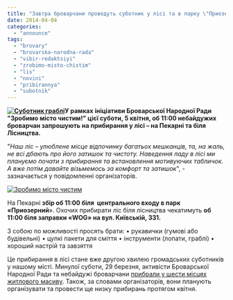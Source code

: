 ```yaml
---
title: "Завтра броварчани проведуть суботник у лісі та в парку \"Приозерний\". Приєднуйтесь!"
date: 2014-04-04
categories: 
  - "announce"
tags: 
  - "brovary"
  - "brovarska-narodna-rada"
  - "vibir-redaktsiyi"
  - "zrobimo-misto-chistim"
  - "lis"
  - "novini"
  - "pribirannya"
  - "subotnik"
---
```


**[![Суботник граблі](https://mpz.brovary.org/wp-content/uploads/2014/04/Subotnik-grabli.jpg)](https://mpz.brovary.org/wp-content/uploads/2014/04/Subotnik-grabli.jpg)У рамках ініціативи Броварської Народної Ради "Зробимо місто чистим!" цієї суботи, 5 квітня, об 11:00 небайдужих броварчан запрошують на прибирання у лісі – на Пекарні та біля Лісництва.**

"_Наш ліс – улюблене місце відпочинку багатьох мешканців, та, на жаль, не всі дбають про його затишок та чистоту. Наведення ладу в лісі ми плануємо почати з прибирання та встановлення мотивуючих табличок. А вже потім давайте візьмемось за комфорт та затишок_", - зазначається у повідомленні організаторів.

[![Зробимо місто чистим](https://mpz.brovary.org/wp-content/uploads/2014/04/Zrobimo-misto-chistim.jpg)](https://mpz.brovary.org/wp-content/uploads/2014/04/Zrobimo-misto-chistim.jpg)

На Пекарні **збір об 11:00 біля  центрального входу в парк «Приозерний**». Охочих прибирати ліс біля лісництва чекатимуть **об 11:00 біля заправки «WOG» на вул. Київській, 331.**

З собою по можливості просять брати: • рукавички (гумові або будівельні) • цупкі пакети для сміття • інструменти (лопати, граблі) • хороший настрій та завзяття

Це прибирання в лісі стане вже другою хвилею громадських суботників у нашому місті. Минулої суботи, 29 березня, активісти Броварської Народної Ради та небайдужі броварчани [прибрали у шести місцях житлового масиву](https://mpz.brovary.org/tsiyeyi-suboti-brovarchani-planuyut-pribrati-zhitloviy-masiv-a-nastupnoyi-vzyatis-za-chistotu-v-lisi/). Також, за словами організаторів, вони планують організувати та провести ще низку прибирань протягом квітня.
